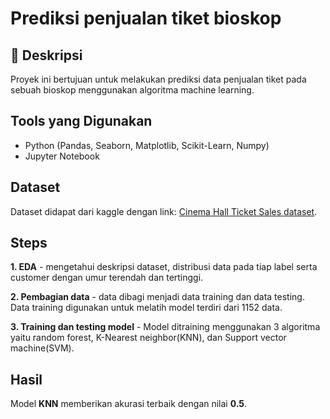# Prediksi penjualan tiket bioskop

## 📌 Deskripsi  
Proyek ini bertujuan untuk melakukan prediksi data penjualan tiket pada sebuah bioskop menggunakan algoritma machine learning.  

## Tools yang Digunakan  
- Python (Pandas, Seaborn, Matplotlib, Scikit-Learn, Numpy)  
- Jupyter Notebook  

## Dataset  
Dataset didapat dari kaggle dengan link: [Cinema Hall Ticket Sales dataset](https://www.kaggle.com/datasets/himelsarder/cinema-hall-ticket-sales-and-customer-behavior/data).  

## Steps
**1. EDA** - mengetahui deskripsi dataset, distribusi data pada tiap label serta customer dengan umur terendah dan tertinggi.

**2. Pembagian data** -  data dibagi menjadi data training dan data testing. Data training digunakan untuk melatih model terdiri dari 1152 data.

**3. Training dan testing model** -  Model ditraining menggunakan 3 algoritma yaitu random forest, K-Nearest neighbor(KNN), dan Support vector machine(SVM).

## Hasil  
Model **KNN** memberikan akurasi terbaik dengan nilai **0.5**.